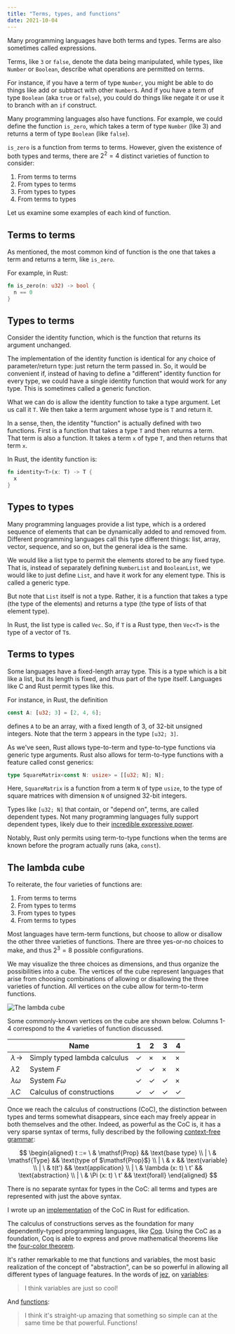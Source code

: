 ```yaml
---
title: "Terms, types, and functions"
date: 2021-10-04
---
```


Many programming languages have both terms and types. Terms are also sometimes
called expressions.

Terms, like `3` or `false`, denote the data being manipulated, while types, like
`Number` or `Boolean`, describe what operations are permitted on terms.

For instance, if you have a term of type `Number`, you might be able to do
things like add or subtract with other `Number`s. And if you have a term of type
`Boolean` (aka `true` or `false`), you could do things like negate it or use it
to branch with an `if` construct.

Many programming languages also have functions. For example, we could define
the function `is_zero`, which takes a term of type `Number` (like 3) and returns
a term of type `Boolean` (like `false`).

`is_zero` is a function from terms to terms. However, given the existence of
both types and terms, there are $2^2 = 4$ distinct varieties of function to
consider:

1. From terms to terms
2. From types to terms
3. From types to types
4. From terms to types

Let us examine some examples of each kind of function.

## Terms to terms

As mentioned, the most common kind of function is the one that takes a term
and returns a term, like `is_zero`.

For example, in Rust:

```rs
fn is_zero(n: u32) -> bool {
  n == 0
}
```

## Types to terms

Consider the identity function, which is the function that returns its argument
unchanged.

The implementation of the identity function is identical for any choice of
parameter/return type: just return the term passed in. So, it would be
convenient if, instead of having to define a "different" identity function for
every type, we could have a single identity function that would work for any
type. This is sometimes called a generic function.

What we can do is allow the identity function to take a type argument. Let us
call it `T`. We then take a term argument whose type is `T` and return it.

In a sense, then, the identity "function" is actually defined with two
functions. First is a function that takes a type `T` and then returns a term.
That term is also a function. It takes a term `x` of type `T`, and then returns
that term `x`.

In Rust, the identity function is:

```rs
fn identity<T>(x: T) -> T {
  x
}
```

## Types to types

Many programming languages provide a list type, which is a ordered sequence of
elements that can be dynamically added to and removed from. Different
programming languages call this type different things: list, array, vector,
sequence, and so on, but the general idea is the same.

We would like a list type to permit the elements stored to be any
fixed type. That is, instead of separately defining `NumberList` and
`BooleanList`, we would like to just define `List`, and have it work for any
element type. This is called a generic type.

But note that `List` itself is not a type. Rather, it is a function that takes a
type (the type of the elements) and returns a type (the type of lists of that
element type).

In Rust, the list type is called `Vec`. So, if `T` is a Rust type, then `Vec<T>`
is the type of a vector of `T`s.

## Terms to types

Some languages have a fixed-length array type. This is a type which is a bit
like a list, but its length is fixed, and thus part of the type itself.
Languages like C and Rust permit types like this.

For instance, in Rust, the definition

```rs
const A: [u32; 3] = [2, 4, 6];
```

defines `A` to be an array, with a fixed length of 3, of 32-bit unsigned
integers. Note that the term `3` appears in the type `[u32; 3]`.

As we've seen, Rust allows type-to-term and type-to-type functions via
generic type arguments. Rust also allows for term-to-type functions with a
feature called const generics:

```rs
type SquareMatrix<const N: usize> = [[u32; N]; N];
```

Here, `SquareMatrix` is a function from a term `N` of type `usize`, to the type
of square matrices with dimension `N` of unsigned 32-bit integers.

Types like `[u32; N]` that contain, or "depend on", terms, are called dependent
types. Not many programming languages fully support dependent types, likely due
to their [incredible expressive power][curry-howard].

Notably, Rust only permits using term-to-type functions when the terms are known
before the program actually runs (aka, `const`).

## The lambda cube

To reiterate, the four varieties of functions are:

1. From terms to terms
2. From types to terms
3. From types to types
4. From terms to types

Most languages have term-term functions, but choose to allow or disallow the
other three varieties of functions. There are three yes-or-no choices to make,
and thus $2^3 = 8$ possible configurations.

We may visualize the three choices as dimensions, and thus organize the
possibilities into a cube. The vertices of the cube represent languages that
arise from choosing combinations of allowing or disallowing the three varieties
of function. All vertices on the cube allow for term-to-term functions.

![The lambda cube](/img/lambda-cube.png)

Some commonly-known vertices on the cube are shown below. Columns 1-4 correspond
to the 4 varieties of function discussed.

|                        | Name                         | 1   | 2   | 3   | 4   |
| ---------------------- | ---------------------------- | --- | --- | --- | --- |
| $\lambda\!\rightarrow$ | Simply typed lambda calculus | ✓   | ×   | ×   | ×   |
| $\lambda 2$            | System $F$                   | ✓   | ✓   | ×   | ×   |
| $\lambda \omega$       | System $F\omega$             | ✓   | ✓   | ✓   | ×   |
| $\lambda C$            | Calculus of constructions    | ✓   | ✓   | ✓   | ✓   |

Once we reach the calculus of constructions (CoC), the distinction between types
and terms somewhat disappears, since each may freely appear in both themselves
and the other. Indeed, as powerful as the CoC is, it has a very sparse syntax of
terms, fully described by the following [context-free grammar][cfg]:

$$
\begin{aligned}
t
::=  \ & \mathsf{Prop} && \text{base type}
\\ | \ & \mathsf{Type} && \text{type of $\mathsf{Prop}$}
\\ | \ & x && \text{variable}
\\ | \ & t(t') && \text{application}
\\ | \ & \lambda (x: t) \ t' && \text{abstraction}
\\ | \ & \Pi (x: t) \ t' && \text{forall}
\end{aligned}
$$

There is no separate syntax for types in the CoC: all terms and types are
represented with just the above syntax.

I wrote up an [implementation][coc-rust] of the CoC in Rust for edification.

The calculus of constructions serves as the foundation for many
dependently-typed programming languages, like [Coq][coq]. Using the CoC as a
foundation, Coq is able to express and prove mathematical theorems like the
[four-color theorem][four-c].

It's rather remarkable to me that functions and variables, the most basic
realization of the concept of "abstraction", can be so powerful in allowing all
different types of language features. In the words of [jez][], on
[variables][var]:

> I think variables are just so cool!

And [functions][fun]:

> I think it's straight-up amazing that something so simple can at the same time
> be that powerful. Functions!

[coq]: https://coq.inria.fr
[coc-rust]: https://github.com/azdavis/coc
[four-c]: https://github.com/math-comp/fourcolor
[jez]: https://jez.io
[var]: https://blog.jez.io/variables-and-binding
[fun]: https://blog.jez.io/system-f-param
[curry-howard]: https://en.wikipedia.org/wiki/Curry–Howard_correspondence
[cfg]: https://en.wikipedia.org/wiki/Context-free_grammar
